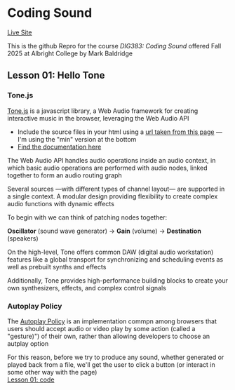 # Coding Sound
[Live Site](https://interactimation.github.io/coding-sound/)

This is the github Repro for the course _DIG383: Coding Sound_ offered Fall 2025 at Albright College by Mark Baldridge

## Lesson 01: Hello Tone

### Tone.js

[Tone.js](https://tonejs.github.io/) is a javascript library, a Web Audio framework for creating interactive music in the browser, leveraging the Web Audio API

* Include the source files in your html using a [url taken from this page](https://cdnjs.com/libraries/tone) —I'm using the "min" version at the bottom
* [Find the documentation here](https://tonejs.github.io/docs/15.1.22/index.html)

The Web Audio API handles audio operations inside an audio context, in which basic audio operations are performed with audio nodes, linked together to form an audio routing graph  

Several sources —with different types of channel layout— are supported in a single context. A modular design providing flexibility to create complex audio functions with dynamic effects  

To begin with we can think of patching nodes together:  

**Oscillator** (sound wave generator) → **Gain** (volume) → **Destination** (speakers) 

On the high-level, Tone offers common DAW (digital audio workstation) features like a global transport for synchronizing and scheduling events as well as prebuilt synths and effects  

Additionally, Tone provides high-performance building blocks to create your own synthesizers, effects, and complex control signals

### Autoplay Policy 

The [Autoplay Policy](https://developer.chrome.com/blog/autoplay) is an implementation commpn among browsers that users should accept audio or video play by some action (called a "gesture)") of their own, rather than allowing developers to choose an autplay option 

For this reason, before we try to produce any sound, whether generated or played back from a file, we'll get the user to click a button (or interact in some other way with the page)  
[Lesson 01: code](https://github.com/Interactimation/coding-sound/blob/main/lesson01.html)






